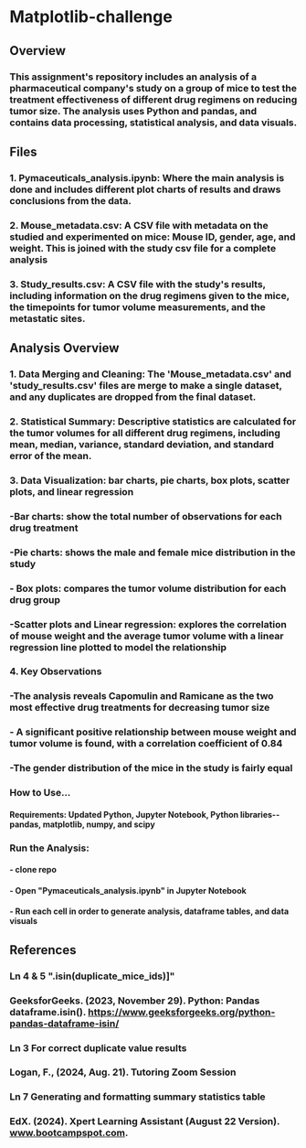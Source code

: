 # Matplotlib-challenge

## Overview 
### This assignment's repository includes an analysis of a pharmaceutical company's study on a group of mice to test the treatment effectiveness of different drug regimens on reducing tumor size. The analysis uses Python and pandas, and contains data processing, statistical analysis, and data visuals.

## Files
### 1. Pymaceuticals_analysis.ipynb: Where the main analysis is done and includes different plot charts of results and draws conclusions from the data.
### 2. Mouse_metadata.csv: A CSV file with metadata on the studied and experimented on mice: Mouse ID, gender, age, and weight. This is joined with the study csv file for a complete analysis
### 3. Study_results.csv: A CSV file with the study's results, including information on the drug regimens given to the mice, the timepoints for tumor volume measurements, and the metastatic sites.

## Analysis Overview

### 1. Data Merging and Cleaning: The 'Mouse_metadata.csv' and 'study_results.csv' files are merge to make a single dataset, and any duplicates are dropped from the final dataset.

### 2. Statistical Summary: Descriptive statistics are calculated for the tumor volumes for all different drug regimens, including mean, median, variance, standard deviation, and standard error of the mean.

### 3. Data Visualization: bar charts, pie charts, box plots, scatter plots, and linear regression
###   -Bar charts: show the total number of observations for each drug treatment
###   -Pie charts: shows the male and female mice distribution in the study
###   - Box plots: compares the tumor volume distribution for each drug group
###   -Scatter plots and Linear regression: explores the correlation of mouse weight and the average tumor volume with a linear regression line plotted to model the relationship

### 4. Key Observations
### -The analysis reveals Capomulin and Ramicane as the two most effective drug treatments for decreasing tumor size
### - A significant positive relationship between mouse weight and tumor volume is found, with a correlation coefficient of 0.84
### -The gender distribution of the mice in the study is fairly equal


### How to Use...
#### Requirements: Updated Python, Jupyter Notebook, Python libraries--pandas, matplotlib, numpy, and scipy

### Run the Analysis:
#### - clone repo
#### - Open "Pymaceuticals_analysis.ipynb" in Jupyter Notebook
#### - Run each cell in order to generate analysis, dataframe tables, and data visuals


## References

### Ln 4 & 5 ".isin(duplicate_mice_ids)]" 
### GeeksforGeeks. (2023, November 29). Python: Pandas dataframe.isin(). https://www.geeksforgeeks.org/python-pandas-dataframe-isin/

### Ln 3 For correct duplicate value results
### Logan, F., (2024, Aug. 21). Tutoring Zoom Session

### Ln 7 Generating and formatting summary statistics table
### EdX. (2024). Xpert Learning Assistant (August 22 Version). www.bootcampspot.com. 
